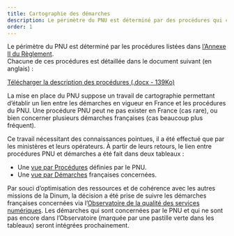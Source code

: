 ```yaml
---
title: Cartographie des démarches
description: Le périmètre du PNU est déterminé par des procédures qui correspondent à une ou plusieurs démarches françaises.
order: 1
---
```

Le périmètre du PNU est déterminé par les procédures listées dans [l’Annexe II du Règlement](https://eur-lex.europa.eu/legal-content/FR/TXT/HTML/?uri=CELEX:32018R1724&from=EN#d1e32-36-1).  
Chacune de ces procédures est détaillée dans le document suivant (en anglais)&nbsp;:
  <div class="fr-mb-2w fr-grid-row fr-grid-row--center">
<a class="fr-btn" href="https://github.com/DISIC/design.numerique.gouv.fr/files/9242984/220801.Explanatory.document.on.scope.of.Annex.II.procedures_V03.docx" target="_blank" rel="noopener noreferrer" title="Description du périmètre des procédures (.docx - 139Ko) - nouvelle fenêtre">Télécharger la description des procédures (.docx - 139Ko)</a>
</div>


La mise en place du PNU suppose un travail de cartographie permettant d’établir un lien entre les démarches en vigueur en France et les procédures du PNU. Une procédure PNU peut ne pas exister en France (cas rare), ou bien concerner plusieurs démarches françaises (cas beaucoup plus fréquent).

Ce travail nécessitant des connaissances pointues, il a été effectué que par les ministères et leurs opérateurs. À partir de leurs retours, le lien entre procédures PNU et démarches a été fait dans deux tableaux&nbsp;:
*	Une [vue par Procédures](https://airtable.com/shrHA6vtsvmvEJygE/tblkvBZs4Hwj5JDhF) définies par le PNU.
*	Une [vue par Démarches](https://airtable.com/shrFh9LF94qois3sm) françaises concernées.

Par souci d’optimisation des ressources et de cohérence avec les autres missions de la Dinum, la décision a été prise de suivre les démarches françaises concernées via l’[Observatoire de la qualité des services numériques](https://observatoire.numerique.gouv.fr/). Les démarches qui sont concernées par le PNU et qui ne sont pas encore dans l’Observatoire (marquée par une pastille verte dans les tableaux) seront intégrées prochainement.

